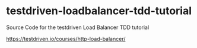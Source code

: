 # testdriven-loadbalancer-tdd-tutorial

Source Code for the testdriven Load Balancer TDD tutorial 

https://testdriven.io/courses/http-load-balancer/
